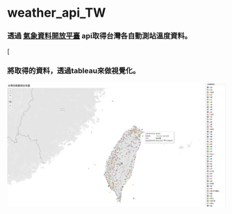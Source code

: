# weather_api_TW
### 透過 [氣象資料開放平臺](https://opendata.cwb.gov.tw/index) api取得台灣各自動測站溫度資料。
[

### 將取得的資料，透過tableau來做視覺化。
![](./TW_temp.png)
